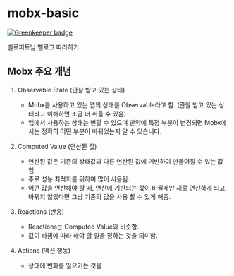 # mobx-basic

[![Greenkeeper badge](https://badges.greenkeeper.io/seongjoojin/mobx-basic.svg)](https://greenkeeper.io/)

벨로퍼트님 벨로그 따라하기

## Mobx 주요 개념

1. Observable State (관찰 받고 있는 상태)

   - Mobx를 사용하고 있는 앱의 상태를 Observable라고 함. (관찰 받고 있는 상태라고 이해하면 조금 더 쉬울 수 있음)
   - 앱에서 사용하는 상태는 변할 수 있으며 만약에 특정 부분이 변경되면 Mobx에서는 정확히 어떤 부분이 바뀌었는지 알 수 있습니다.

2. Computed Value (연산된 값)

   - 연산된 값은 기존의 상태값과 다른 연산된 값에 기반하여 만들어질 수 있는 값임.
   - 주로 성능 최적화를 위하여 많이 사용됨.
   - 어떤 값을 연산해야 할 때, 연산에 기반되는 값이 바뀔때만 새로 연산하게 되고, 바뀌지 않았다면 그냥 기존의 값을 사용 할 수 있게 해줌.

3. Reactions (반응)

   - Reactions는 Computed Value와 비슷함.
   - 값이 바뀜에 따라 해야 할 일을 정하는 것을 의미함.

4. Actions (액션:행동)

   - 상태에 변화를 일으키는 것을
